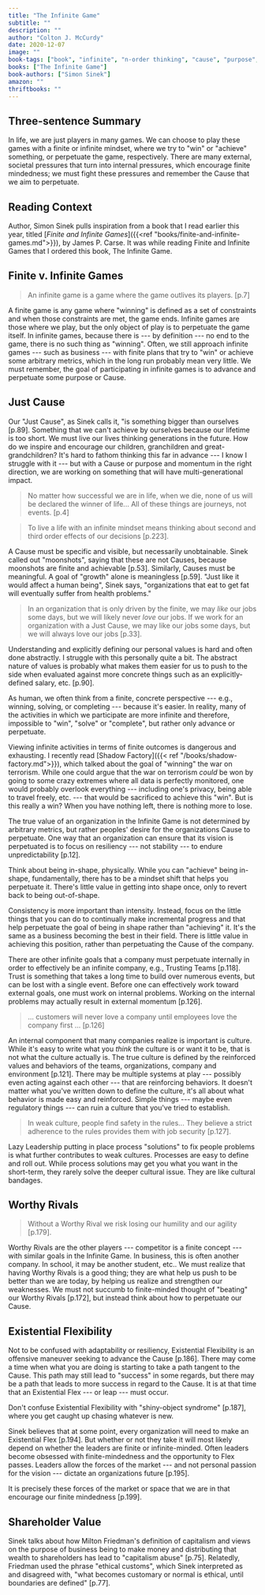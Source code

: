 ```yaml
---
title: "The Infinite Game"
subtitle: ""
description: ""
author: "Colton J. McCurdy"
date: 2020-12-07
image: ""
book-tags: ["book", "infinite", "n-order thinking", "cause", "purpose", "2020", "thinking"]
books: ["The Infinite Game"]
book-authors: ["Simon Sinek"]
amazon: ""
thriftbooks: ""
---
```


## Three-sentence Summary

In life, we are just players in many games. We can choose to play these games with
a finite or infinite mindset, where we try to "win" or "achieve" something, or
perpetuate the game, respectively. There are many external, societal pressures
that turn into internal pressures, which encourage finite mindedness; we must
fight these pressures and remember the Cause that we aim to perpetuate.

## Reading Context

Author, Simon Sinek pulls inspiration from a book that I read earlier this
year, titled [_Finite and Infinite Games_]({{<ref "books/finite-and-infinite-games.md">}}), by James P. Carse.
It was while reading Finite and Infinite Games that I ordered this book, The Infinite Game.

## Finite v. Infinite Games

> An infinite game is a game where the game outlives its players. [p.7]

A finite game is any game where "winning" is defined as a set of constraints and
when those constraints are met, the game ends. Infinite games are those where we
play, but the only object of play is to perpetuate the game itself. In infinite
games, because there is --- by definition --- no end to the game, there is no such thing as "winning".
Often, we still approach infinite games --- such as business --- with finite plans
that try to "win" or achieve some arbitrary metrics, which in the long run probably
mean very little. We must remember, the goal of participating in infinite games is to advance and
perpetuate some purpose or Cause.

## Just Cause

Our "Just Cause", as Sinek calls it, "is something bigger than ourselves [p.89].
Something that we can't achieve by ourselves because our lifetime is too short.
We must live our lives thinking generations in the future. How do we inspire and
encourage our children, granchildren and great-grandchildren? It's hard to fathom
thinking this far in advance --- I know I struggle with it --- but with a Cause
or purpose and momentum in the right direction, we are working on something that
will have multi-generational impact.

> No matter how successful we are in life, when we die, none of us will be declared the winner of life... All of these things are journeys, not events. [p.4]

> To live a life with an infinite mindset means thinking about second and third order effects of our decisions [p.223].


A Cause must be specific and visible, but necessarily unobtainable. Sinek called
out "moonshots", saying that these are not Causes, because moonshots are finite
and achievable [p.53]. Similarly, Causes must be meaningful. A goal of "growth"
alone is meaningless [p.59]. "Just like it would affect a human being", Sinek says,
"organizations that eat to get fat will eventually suffer from health problems."

> In an organization that is only driven by the finite, we may _like_ our jobs
some days, but we will likely never _love_ our jobs. If we work for an organization
with a Just Cause, we may like our jobs some days, but we will always love our
jobs [p.33].

Understanding and explicitly defining our personal values is hard and often done
abstractly. I struggle with this personally quite a bit. The abstract nature of
values is probably what makes them easier for us to push to the side when evaluated
against more concrete things such as an explicitly-defined salary, etc. [p.90].

As human, we often think from a finite, concrete perspective --- e.g., winning,
solving, or completing --- because it's easier. In reality, many of the activities
in which we participate are more infinite and therefore, impossible to "win", "solve" or "complete",
but rather only advance or perpetuate.

Viewing infinite activities in terms of finite outcomes is dangerous and exhausting.
I recently read [Shadow Factory]({{< ref "/books/shadow-factory.md">}}), which talked about the goal of "winning" the
war on terrorism. While one could argue that the war on terrorism _could_ be won
by going to some crazy extremes where all data is perfectly monitored, one would probably overlook everything --- including
one's privacy, being able to travel freely, etc. --- that would be sacrificed to achieve this "win".
But is this really a win? When you have nothing left, there is nothing more to lose.

The true value of an organization in the Infinite Game is not determined by arbitrary
metrics, but rather peoples' desire for the organizations Cause to perpetuate. One
way that an organization can ensure that its vision is perpetuated is to focus on
resiliency --- not stability --- to endure unpredictability [p.12].

Think about being in-shape, physically. While you can "achieve" being in-shape,
fundamentally, there has to be a mindset shift that helps you perpetuate it. There's
little value in getting into shape once, only to revert back to being out-of-shape.

Consistency is more important than intensity. Instead, focus on the little things
that you can do to continually make incremental progress and that help perpetuate
the goal of being in shape rather than "achieving" it. It's the same as a business
becoming the best in their field. There is little value in achieving this position,
rather than perpetuating the Cause of the company.

There are other infinite goals that a company must perpetuate internally in order
to effectively be an infinite company, e.g., Trusting Teams [p.118]. Trust is something
that takes a long time to build over numerous events, but can be lost with a single
event. Before one can effectively work toward external goals, one must work on
internal problems. Working on the internal problems may actually result in external
momentum [p.126].

> ... customers will never love a company until employees love the company first ... [p.126]

An internal component that many companies realize is important is culture. While
it's easy to write what you _think_ the culture is or want it to be, that is not
what the culture actually is. The true culture is defined by the reinforced values and
behaviors of the teams, organizations, company and environment [p.121]. There may
be multiple systems at play --- possibly even acting against each other --- that
are reinforcing behaviors. It doesn't
matter what you've written down to define the culture, it's all about what behavior
is made easy and reinforced. Simple things --- maybe even regulatory things --- can
ruin a culture that you've tried to establish.

> In weak culture, people find safety in the rules... They believe a strict adherence to the rules provides them with job security [p.127].

Lazy Leadership putting in place process "solutions" to fix people problems is
what further contributes to weak cultures. Processes are easy to define and roll
out. While process solutions may get you what you want in the short-term, they
rarely solve the deeper cultural issue. They are like cultural bandages.

## Worthy Rivals

> Without a Worthy Rival we risk losing our humility and our agility [p.179].

Worthy Rivals are the other players --- competitor is a finite concept --- with
similar goals in the Infinite Game. In business, this is often another company. In school, it may
be another student, etc.. We must realize that having Worthy Rivals is a good thing;
they are what help us push to be better than we are today, by helping us realize and
strengthen our weaknesses. We must not succumb to finite-minded thought of
"beating" our Worthy Rivals [p.172], but instead think about how to perpetuate our Cause.

## Existential Flexibility

Not to be confused with adaptability or resiliency, Existential Flexibility is
an offensive maneuver seeking to advance the Cause [p.186]. There may come a time
when what you are doing is starting to take a path tangent to the Cause. This path
may still lead to "success" in some regards, but there may be a path that leads to
more success in regard to the Cause. It is at that time that an Existential
Flex --- or leap --- must occur.

Don't confuse Existential Flexibility with "shiny-object syndrome" [p.187], where
you get caught up chasing whatever is new.

Sinek believes that at some point, every organization will need to make an Existential
Flex [p.194]. But whether or not they take it will most likely depend on whether
the leaders are finite or infinite-minded.
Often leaders become obsessed with finite-mindedness and the opportunity to Flex
passes. Leaders allow the forces of the market --- and not personal passion for the
vision --- dictate an organizations future [p.195].

It is precisely these forces of the market or space that we are in that encourage
our finite mindedness [p.199].

## Shareholder Value

Sinek talks about how Milton Friedman's definition of capitalism and views on
the purpose of business being to make money and distributing that wealth to
shareholders has lead to "capitalism abuse" [p.75]. Relatedly, Friedman used the phrase
"ethical customs", which Sinek interpreted as and disagreed with, "what becomes
customary or normal is ethical, until boundaries are defined" [p.77].

